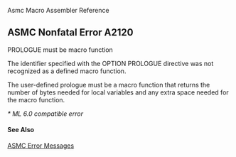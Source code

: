 Asmc Macro Assembler Reference

## ASMC Nonfatal Error A2120

PROLOGUE must be macro function

The identifier specified with the OPTION PROLOGUE directive was not recognized as a defined macro function.

The user-defined prologue must be a macro function that returns the number of bytes needed for local variables and any extra space needed for the macro function.

_* ML 6.0 compatible error_

#### See Also

[ASMC Error Messages](readme.md)